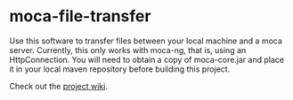 moca-file-transfer
==================
Use this software to transfer files between your local machine and a moca
server.  Currently, this only works with moca-ng, that is, using an 
HttpConnection.  You will need to obtain a copy of moca-core.jar and place 
it in your local maven repository before building this project.

Check out the [project wiki](wiki).